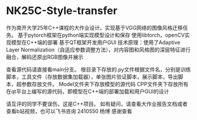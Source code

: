 # NK25C-Style-transfer
作为南开大学25年C++课程的大作业设计。实现基于VGG网络的图像风格迁移任务。
基于pytorch框架在python端实现模型设计和保存
使用libtorch，openCV实现模型在C++端的部署
基于QT框架开发用户GUI
技术原理：使用了Adaptive Layer Normalization（自适应参数调整方法），对内容图和风格图的深层特征进行融合，解码还原出RGB图像并展示

查看源代码请直接看main分支。
根目录下存放的.py文件根据文件名，分别是训练脚本，工具文件（存放数据集加载器），单张图片验证脚本，展示脚本，导出脚本，超参数存放文件。
Model文件夹下存放模型的源代码
CPP文件夹下存放所有在qt平台上编写的源代码，即模型在C++端的部署加载和用户GUI的设计

请互评的同学不要误伤，这是C++项目。
如有疑问，请查看大作业报告文档或者查看b站视频，也可以飞书咨询 2410550 杨博
感谢查看

